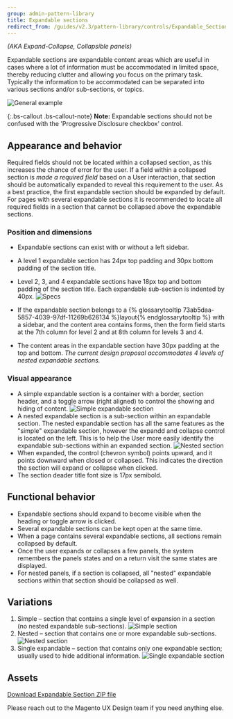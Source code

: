 ```yaml
---
group: admin-pattern-library
title: Expandable sections
redirect_from: /guides/v2.3/pattern-library/controls/Expandable_Sections/expand-collapse.html
---
```


_(AKA Expand-Collapse, Collapsible panels)_

Expandable sections are expandable content areas which are useful in cases where a lot of information must be accommodated in limited space, thereby reducing clutter and allowing you focus on the primary task. Typically the information to be accommodated can be separated into various sections and/or sub-sections, or topics.

![General example]({{page.baseurl}}/pattern-library/controls/images/expand-collapse/example-general.png)

{:.bs-callout .bs-callout-note}
**Note:** Expandable sections should not be confused with the 'Progressive Disclosure checkbox' control.

## Appearance and behavior

Required fields should not be located within a collapsed section, as this increases the chance of error for the user. If a field within a collapsed section is _made a required field_ based on a User interaction, that section should be automatically expanded to reveal this requirement to the user. As a best practice, the first expandable section should be expanded by default. For pages with several expandable sections it is recommended to locate all required fields in a section that cannot be collapsed above the expandable sections.

### Position and dimensions

* Expandable sections can exist with or without a left sidebar.
* A level 1 expandable section has 24px top padding and 30px bottom padding of the section title.
* Level 2, 3, and 4 expandable sections have 18px top and bottom padding of the section title. Each expandable sub-section is indented by 40px.
  ![Specs]({{page.baseurl}}/pattern-library/controls/images/expand-collapse/specs.png)

* If the expandable section belongs to a {% glossarytooltip 73ab5daa-5857-4039-97df-11269b626134 %}layout{% endglossarytooltip %} with a sidebar, and the content area contains forms, then the form field starts at the 7th column for level 2 and at 8th column for levels 3 and 4.
* The content areas in the expandable section have 30px padding at the top and bottom. _The current design proposal accommodates 4 levels of nested expandable sections._

### Visual appearance

* A simple expandable section is a container with a border, section header, and a toggle arrow (right aligned) to control the showing and hiding of content.
  ![Simple expandable section]({{page.baseurl}}/pattern-library/controls/imagesexpand-collapse//simple.png)
* A nested expandable section is a sub-section within an expandable section. The nested expandable section has all the same features as the "simple" expandable section, however the expandd and collapse control is located on the left. This is to help the User more easily identify the expandable sub-sections within an expanded section.
  ![Nested section]({{page.baseurl}}/pattern-library/controls/images/expand-collapse/nested.png)
* When expanded, the control (chevron symbol) points upward, and it points downward when closed or collapsed. This indicates the direction the section will expand or collapse when clicked.
* The section deader title font size is 17px semibold.

## Functional behavior

* Expandable sections should expand to become visible when the heading or toggle arrow is clicked.
* Several expandable sections can be kept open at the same time.
* When a page contains several expandable sections, all sections remain collapsed by default.
* Once the user expands or collapses a few panels, the system remembers the panels states and on a return visit the same states are displayed.
* For nested panels, if a section is collapsed, all "nested" expandable sections within that section should be collapsed as well.

## Variations

1. Simple – section that contains a single level of expansion in a section (no nested expandable sub-sections).
   ![Simple section]({{page.baseurl}}/pattern-library/controls/images/expand-collapse/simple-exp.png)
2. Nested – section that contains one or more expandable sub-sections.
   ![Nested section]({{page.baseurl}}/pattern-library/controls/images/expand-collapse/nested-exp.png)
3. Single expandable – section that contains only one expandable section; usually used to hide additional information.
   ![Single expandable section]({{page.baseurl}}/pattern-library/controls/images/expand-collapse/single-exp.png)

## Assets

[Download Expandable Section ZIP file](src/Magento_expandable_section.zip)

Please reach out to the Magento UX Design team if you need anything else.

